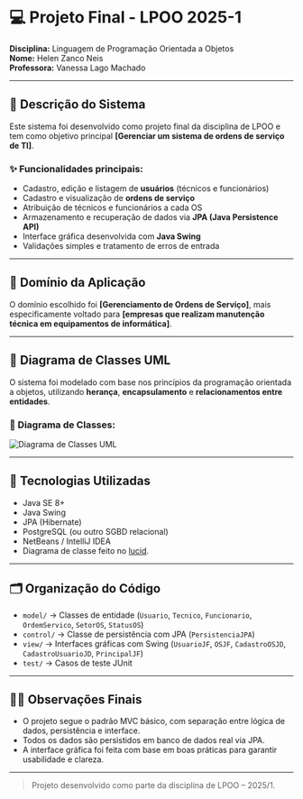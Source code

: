 # 💻 Projeto Final - LPOO 2025-1

**Disciplina:** Linguagem de Programação Orientada a Objetos  
**Nome:** Helen Zanco Neis  
**Professora:** Vanessa Lago Machado  

---

## 📌 Descrição do Sistema

Este sistema foi desenvolvido como projeto final da disciplina de LPOO e tem como objetivo principal **[Gerenciar um sistema de ordens de serviço de TI]**.

### ✨ Funcionalidades principais:

- Cadastro, edição e listagem de **usuários** (técnicos e funcionários)
- Cadastro e visualização de **ordens de serviço**
- Atribuição de técnicos e funcionários a cada OS
- Armazenamento e recuperação de dados via **JPA (Java Persistence API)**
- Interface gráfica desenvolvida com **Java Swing**
- Validações simples e tratamento de erros de entrada

---

## 🧭 Domínio da Aplicação

O domínio escolhido foi **[Gerenciamento de Ordens de Serviço]**, mais especificamente voltado para **[empresas que realizam manutenção técnica em equipamentos de informática]**.

---

## 🧩 Diagrama de Classes UML

O sistema foi modelado com base nos princípios da programação orientada a objetos, utilizando **herança**, **encapsulamento** e **relacionamentos entre entidades**.

### 📄 Diagrama de Classes:

![Diagrama de Classes UML](COLE_O_LINK_DA_IMAGEM_AQUI)

---

## 🚀 Tecnologias Utilizadas

- Java SE 8+
- Java Swing
- JPA (Hibernate)
- PostgreSQL (ou outro SGBD relacional)
- NetBeans / IntelliJ IDEA
- Diagrama de classe feito no [lucid](https://lucid.app/users/login#/login).
---

## 🗂 Organização do Código

- `model/` → Classes de entidade (`Usuario`, `Tecnico`, `Funcionario`, `OrdemServico`, `SetorOS`, `StatusOS`)
- `control/` → Classe de persistência com JPA (`PersistenciaJPA`)
- `view/` → Interfaces gráficas com Swing (`UsuarioJF`, `OSJF`, `CadastroOSJD`, `CadastroUsuarioJD`, `PrincipalJF`)
- `test/` → Casos de teste JUnit

---

## 👩‍💻 Observações Finais

- O projeto segue o padrão MVC básico, com separação entre lógica de dados, persistência e interface.
- Todos os dados são persistidos em banco de dados real via JPA.
- A interface gráfica foi feita com base em boas práticas para garantir usabilidade e clareza.

---

> Projeto desenvolvido como parte da disciplina de LPOO – 2025/1.


